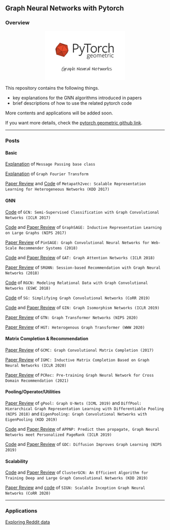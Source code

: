 ## Graph Neural Networks with Pytorch  
### Overview  

<center><img src="logo.PNG" width="50%"></center>  

This repository contains the following things.  

- key explanations for the GNN algorithms introduced in papers  
- brief descriptions of how to use the related pytorch code  

More contents and applications will be added soon.  

If you want more details, check the [pytorch geometric github link](https://github.com/rusty1s/pytorch_geometric).  

----
### Posts  
#### Basic  
[Explanation](https://greeksharifa.github.io/pytorch/2021/09/04/MP/) of `Message Passing base class`  

[Explanation](https://greeksharifa.github.io/machine_learning/2021/08/14/GFT/) of `Graph Fourier Transform`  

[Paper Review](https://greeksharifa.github.io/machine_learning/2021/12/11/metapath2vec/) and [Code](https://github.com/hoopoes/metapath2vec) of `Metapath2vec: Scalable Representation Learning for Heterogeneous Networks (KDD 2017)`  

#### GNN  
[Code](https://github.com/ocasoyy/pytorch_graph_neural_networks/blob/main/gcn/gcn.ipynb) of `GCN: Semi-Supervised Classification with Graph Convolutional Networks (ICLR 2017)`  

[Code](https://github.com/ocasoyy/pytorch_graph_neural_networks/blob/main/graphsage/graphsage.ipynb) and [Paper Review](https://greeksharifa.github.io/machine_learning/2020/12/31/Graph-Sage/) of `GraphSAGE: Inductive Representation Learning on Large Graphs (NIPS 2017)`  

[Paper Review](https://greeksharifa.github.io/machine_learning/2021/02/21/Pin-Sage/) of `PinSAGE: Graph Convolutional Neural Networks for Web-Scale Recommender Systems (2018)`  

[Code](https://github.com/ocasoyy/pytorch_graph_neural_networks/blob/main/gat/gat.ipynb) and [Paper Review](https://greeksharifa.github.io/machine_learning/2021/05/29/GAT/) of `GAT: Graph Attention Networks (ICLR 2018)`  

[Paper Review](https://greeksharifa.github.io/machine_learning/2021/07/03/SRGNN/) of `SRGNN: Session-based Recommendation with Graph Neural Networks (2018)`  

[Code](https://github.com/ocasoyy/pytorch_graph_neural_networks/blob/main/rgcn/rgcn.ipynb) of `RGCN: Modeling Relational Data with Graph Convolutional Networks (ESWC 2018)` 

[Code](https://github.com/ocasoyy/pytorch_graph_neural_networks/blob/main/sg/sg.ipynb) of `SG: Simplifying Graph Convolutional Networks (CoRR 2019)`  

[Code](https://github.com/ocasoyy/pytorch_graph_neural_networks/blob/main/gin/gin.ipynb) and [Paper Review](https://greeksharifa.github.io/machine_learning/2021/06/05/GIN/) of `GIN: Graph Isomorphism Networks (ICLR 2019)`  

[Paper Review](https://greeksharifa.github.io/machine_learning/2021/09/08/GTN/) of `GTN: Graph Transformer Networks (NIPS 2020)`  

[Paper Review](https://greeksharifa.github.io/machine_learning/2021/10/02/HGT/) of `HGT: Heterogenous Graph Transformer (WWW 2020)`  

#### Matrix Completion & Recommendation  
[Paper Review](https://greeksharifa.github.io/machine_learning/2020/12/06/GCMC/) of `GCMC: Graph Convolutional Matrix Completion (2017)`  

[Paper Review](https://greeksharifa.github.io/machine_learning/2021/08/26/IGMC/) of `IGMC: Inductive Matrix Completion Based on Graph Neural Networks (ICLR 2020)`  

[Paper Review](https://greeksharifa.github.io/machine_learning/2021/11/28/PCREC/) of `PCRec: Pre-training Graph Neural Network for Cross Domain Recommendation (2021)`

#### Pooling/Operator/Utilities  
[Paper Review](https://greeksharifa.github.io/machine_learning/2021/09/09/GraphPooling/) of `gPool: Graph U-Nets (ICML 2019)` and `DiffPool: Hierarchical Graph Representation Learning with Differentiable Pooling (NIPS 2018)` and `EigenPooling: Graph Convolutional Networks with EigenPooling (KDD 2019)`  

[Code](https://github.com/ocasoyy/pytorch_graph_neural_networks/blob/main/appnp/appnp.ipynb) and [Paper Review](https://greeksharifa.github.io/machine_learning/2021/08/20/APPNP/) of `APPNP: Predict then propagate, Graph Neural Networks meet Personalized PageRank (ICLR 2019)`  

[Code](https://github.com/ocasoyy/pytorch_graph_neural_networks/blob/main/gdc/gdc.ipynb) and [Paper Review](https://greeksharifa.github.io/machine_learning/2021/08/12/GDC/) of `GDC: Diffusion Improves Graph Learning (NIPS 2019)`  

#### Scalability  
[Code](https://github.com/ocasoyy/pytorch_graph_neural_networks/blob/main/clustergcn/clustergcn.ipynb) and [Paper Review](https://greeksharifa.github.io/machine_learning/2021/08/15/ClusterGCN/) of `ClusterGCN: An Efficient Algorithm for Training Deep and Large Graph Convolutional Networks (KDD 2019)`  

[Paper Review](https://greeksharifa.github.io/machine_learning/2021/09/10/SIGN/) and [code](https://github.com/hoopoes/SIGN) of `SIGN: Scalable Inception Graph Neural Networks (CoRR 2020)`  

----
### Applications  
[Exploring Reddit data](https://youyoung-jang.medium.com/exploring-pytorch-geometric-with-reddit-data-b38a9a44eec0)  

